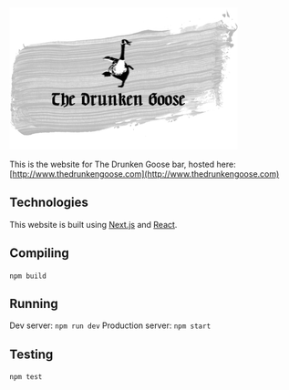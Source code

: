 ![alt Title](public/img/full-logo2.png)

This is the website for The Drunken Goose bar, hosted here: [http://www.thedrunkengoose.com](http://www.thedrunkengoose.com)

## Technologies

This website is built using [Next.js](https://nextjs.org) and [React](https://reactjs.org/).

## Compiling

```npm build```

## Running

Dev server: ```npm run dev```
Production server: ```npm start```

## Testing

```npm test```

